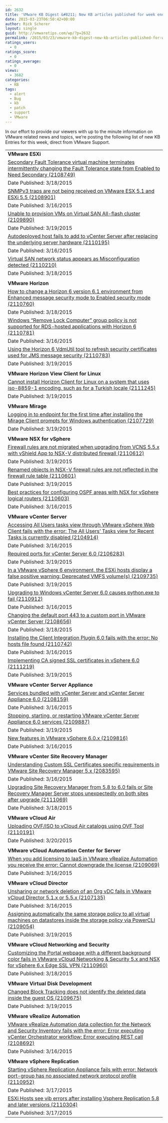 ```yaml
---
id: 2632
title: 'VMware KB Digest &#8211; New KB articles published for week ending 3/21/15'
date: 2015-03-23T06:50:42+00:00
author: Rick Scherer
layout: single
guid: http://vmwaretips.com/wp/?p=2632
permalink: /2015/03/23/vmware-kb-digest-new-kb-articles-published-for-week-ending-32115/
ratings_users:
  - 0
ratings_score:
  - 0
ratings_average:
  - 0
views:
  - 3682
categories:
  - KB
tags:
  - alert
  - Bug
  - kb
  - patch
  - support
  - VMware
---
```

In our effort to provide our viewers with up to the minute information on VMware related news and topics, we&#8217;re posting the following list of new KB Entries for this week, direct from VMware Support.

<!--more-->

<table border="0" cellspacing="0" cellpadding="0">
  <tr>
    <td valign="top" width="727">
      <strong>VMware ESXi</strong>
    </td>
  </tr>
  
  <tr>
    <td valign="top" width="727">
      <a href="http://vmw.re/1N6bCHA">Secondary Fault Tolerance virtual machine terminates intermittently changing the Fault Tolerance state from Enabled to Need Secondary (2108749)</a>
    </td>
  </tr>
  
  <tr>
    <td valign="top" width="727">
      Date Published: 3/18/2015
    </td>
  </tr>
  
  <tr>
    <td valign="top" width="727">
      <a href="http://vmw.re/1FtRIqP">SNMPv3 traps are not being received on VMware ESX 5.1 and ESXi 5.5 (2108901)</a>
    </td>
  </tr>
  
  <tr>
    <td valign="top" width="727">
      Date Published: 3/16/2015
    </td>
  </tr>
  
  <tr>
    <td valign="top" width="727">
      <a href="http://vmw.re/1N6bCXQ">Unable to provision VMs on Virtual SAN All-flash cluster (2109890)</a>
    </td>
  </tr>
  
  <tr>
    <td valign="top" width="727">
      Date Published: 3/19/2015
    </td>
  </tr>
  
  <tr>
    <td valign="top" width="727">
      <a href="http://vmw.re/1FtRHTy">Autodeployed host fails to add to vCenter Server after replacing the underlying server hardware (2110195)</a>
    </td>
  </tr>
  
  <tr>
    <td valign="top" width="727">
      Date Published: 3/16/2015
    </td>
  </tr>
  
  <tr>
    <td valign="top" width="727">
      <a href="http://vmw.re/1N6bCXT">Virtual SAN network status appears as Misconfiguration detected (2110210)</a>
    </td>
  </tr>
  
  <tr>
    <td valign="top" width="727">
      Date Published: 3/18/2015
    </td>
  </tr>
  
  <tr>
    <td valign="top" width="727">
    </td>
  </tr>
  
  <tr>
    <td valign="top" width="727">
      <strong>VMware Horizon</strong>
    </td>
  </tr>
  
  <tr>
    <td valign="top" width="727">
      <a href="http://vmw.re/1FtRHTA">How to change a Horizon 6 version 6.1 environment from Enhanced message security mode to Enabled security mode (2110760)</a>
    </td>
  </tr>
  
  <tr>
    <td valign="top" width="727">
      Date Published: 3/18/2015
    </td>
  </tr>
  
  <tr>
    <td valign="top" width="727">
      <a href="http://vmw.re/1N6bAzm">Windows “Remove Lock Computer” group policy is not supported for RDS-hosted applications with Horizon 6 (2110781)</a>
    </td>
  </tr>
  
  <tr>
    <td valign="top" width="727">
      Date Published: 3/16/2015
    </td>
  </tr>
  
  <tr>
    <td valign="top" width="727">
      <a href="http://vmw.re/1FtRIHd">Using the Horizon 6 VdmUtil tool to refresh security certificates used for JMS message security (2110783)</a>
    </td>
  </tr>
  
  <tr>
    <td valign="top" width="727">
      Date Published: 3/19/2015
    </td>
  </tr>
  
  <tr>
    <td valign="top" width="727">
    </td>
  </tr>
  
  <tr>
    <td valign="top" width="727">
      <strong>VMware Horizon View Client for Linux</strong>
    </td>
  </tr>
  
  <tr>
    <td valign="top" width="727">
      <a href="http://vmw.re/1N6bAzr">Cannot install Horizon Client for Linux on a system that uses iso-8859-1 encoding, such as for a Turkish locale (2111245)</a>
    </td>
  </tr>
  
  <tr>
    <td valign="top" width="727">
      Date Published: 3/19/2015
    </td>
  </tr>
  
  <tr>
    <td valign="top" width="727">
    </td>
  </tr>
  
  <tr>
    <td valign="top" width="727">
      <strong>VMware Mirage</strong>
    </td>
  </tr>
  
  <tr>
    <td valign="top" width="727">
      <a href="http://vmw.re/1FtRIHh">Logging in to endpoint for the first time after installing the Mirage Client prompts for Windows authentication (2107729)</a>
    </td>
  </tr>
  
  <tr>
    <td valign="top" width="727">
      Date Published: 3/19/2015
    </td>
  </tr>
  
  <tr>
    <td valign="top" width="727">
    </td>
  </tr>
  
  <tr>
    <td valign="top" width="727">
      <strong>VMware NSX for vSphere</strong>
    </td>
  </tr>
  
  <tr>
    <td valign="top" width="727">
      <a href="http://vmw.re/1N6bCXV">Firewall rules are not migrated when upgrading from VCNS 5.5.x with vShield App to NSX-V distributed firewall (2110612)</a>
    </td>
  </tr>
  
  <tr>
    <td valign="top" width="727">
      Date Published: 3/19/2015
    </td>
  </tr>
  
  <tr>
    <td valign="top" width="727">
      <a href="http://vmw.re/1FtRIHj">Renamed objects in NSX-V firewall rules are not reflected in the firewall rule table (2110601)</a>
    </td>
  </tr>
  
  <tr>
    <td valign="top" width="727">
      Date Published: 3/19/2015
    </td>
  </tr>
  
  <tr>
    <td valign="top" width="727">
      <a href="http://vmw.re/1N6bCY0">Best practices for configuring OSPF areas with NSX for vSphere logical routers (2110603)</a>
    </td>
  </tr>
  
  <tr>
    <td valign="top" width="727">
      Date Published: 3/16/2015
    </td>
  </tr>
  
  <tr>
    <td valign="top" width="727">
    </td>
  </tr>
  
  <tr>
    <td valign="top" width="727">
      <strong>VMware vCenter Server</strong>
    </td>
  </tr>
  
  <tr>
    <td valign="top" width="727">
      <a href="http://vmw.re/1FtRHTF">Accessing All Users tasks view through VMware vSphere Web Client fails with the error: The All Users’ Tasks view for Recent Tasks is currently disabled (2104914)</a>
    </td>
  </tr>
  
  <tr>
    <td valign="top" width="727">
      Date Published: 3/16/2015
    </td>
  </tr>
  
  <tr>
    <td valign="top" width="727">
      <a href="http://vmw.re/1N6bAPJ">Required ports for vCenter Server 6.0 (2106283)</a>
    </td>
  </tr>
  
  <tr>
    <td valign="top" width="727">
      Date Published: 3/19/2015
    </td>
  </tr>
  
  <tr>
    <td valign="top" width="727">
      <a href="http://vmw.re/1FtRIHo">In a VMware vSphere 6 environment, the ESXi hosts display a false positive warning: Deprecated VMFS volume(s) (2109735)</a>
    </td>
  </tr>
  
  <tr>
    <td valign="top" width="727">
      Date Published: 3/19/2015
    </td>
  </tr>
  
  <tr>
    <td valign="top" width="727">
      <a href="http://vmw.re/1N6bCY6">Upgrading to Windows vCenter Server 6.0 causes python.exe to fail (2110912)</a>
    </td>
  </tr>
  
  <tr>
    <td valign="top" width="727">
      Date Published: 3/16/2015
    </td>
  </tr>
  
  <tr>
    <td valign="top" width="727">
      <a href="http://vmw.re/1FtRIXC">Changing the default port 443 to a custom port in VMware vCenter Server (2108656)</a>
    </td>
  </tr>
  
  <tr>
    <td valign="top" width="727">
      Date Published: 3/18/2015
    </td>
  </tr>
  
  <tr>
    <td valign="top" width="727">
      <a href="http://vmw.re/1N6bAPM">Installing the Client Integration Plugin 6.0 fails with the error: No hosts file found (2110742)</a>
    </td>
  </tr>
  
  <tr>
    <td valign="top" width="727">
      Date Published: 3/16/2015
    </td>
  </tr>
  
  <tr>
    <td valign="top" width="727">
      <a href="http://vmw.re/1FtRHTJ">Implementing CA signed SSL certificates in vSphere 6.0 (2111219)</a>
    </td>
  </tr>
  
  <tr>
    <td valign="top" width="727">
      Date Published: 3/19/2015
    </td>
  </tr>
  
  <tr>
    <td valign="top" width="727">
    </td>
  </tr>
  
  <tr>
    <td valign="top" width="727">
      <strong>VMware vCenter Server Appliance</strong>
    </td>
  </tr>
  
  <tr>
    <td valign="top" width="727">
      <a href="http://vmw.re/1N6bAPO">Services bundled with vCenter Server and vCenter Server Appliance 6.0 (2108159)</a>
    </td>
  </tr>
  
  <tr>
    <td valign="top" width="727">
      Date Published: 3/16/2015
    </td>
  </tr>
  
  <tr>
    <td valign="top" width="727">
      <a href="http://vmw.re/1FtRHTL">Stopping, starting, or restarting VMware vCenter Server Appliance 6.0 services (2109887)</a>
    </td>
  </tr>
  
  <tr>
    <td valign="top" width="727">
      Date Published: 3/19/2015
    </td>
  </tr>
  
  <tr>
    <td valign="top" width="727">
      <a href="http://vmw.re/1N6bAPS">New features in VMware vSphere 6.0.x (2109816)</a>
    </td>
  </tr>
  
  <tr>
    <td valign="top" width="727">
      Date Published: 3/16/2015
    </td>
  </tr>
  
  <tr>
    <td valign="top" width="727">
    </td>
  </tr>
  
  <tr>
    <td valign="top" width="727">
      <strong>VMware vCenter Site Recovery Manager</strong>
    </td>
  </tr>
  
  <tr>
    <td valign="top" width="727">
      <a href="http://vmw.re/1FtRIXE">Understanding Custom SSL Certificates specific requirements in VMware Site Recovery Manager 5.x (2083595)</a>
    </td>
  </tr>
  
  <tr>
    <td valign="top" width="727">
      Date Published: 3/16/2015
    </td>
  </tr>
  
  <tr>
    <td valign="top" width="727">
      <a href="http://vmw.re/1N6bDer">Upgrading Site Recovery Manager from 5.8 to 6.0 fails or Site Recovery Manager Server stops unexpectedly on both sites after upgrade (2111069)</a>
    </td>
  </tr>
  
  <tr>
    <td valign="top" width="727">
      Date Published: 3/18/2015
    </td>
  </tr>
  
  <tr>
    <td valign="top" width="727">
    </td>
  </tr>
  
  <tr>
    <td valign="top" width="727">
      <strong>VMware vCloud Air</strong>
    </td>
  </tr>
  
  <tr>
    <td valign="top" width="727">
      <a href="http://vmw.re/1N6bDev">Uploading OVF/ISO to vCloud Air catalogs using OVF Tool (2110191)</a>
    </td>
  </tr>
  
  <tr>
    <td valign="top" width="727">
      Date Published: 3/20/2015
    </td>
  </tr>
  
  <tr>
    <td valign="top" width="727">
    </td>
  </tr>
  
  <tr>
    <td valign="top" width="727">
      <strong>VMware vCloud Automation Center for Server</strong>
    </td>
  </tr>
  
  <tr>
    <td valign="top" width="727">
      <a href="http://vmw.re/1N6bAPU">When you add licensing to IaaS in VMware vRealize Automation you receive the error: Cannot downgrade the license (2109069)</a>
    </td>
  </tr>
  
  <tr>
    <td valign="top" width="727">
      Date Published: 3/16/2015
    </td>
  </tr>
  
  <tr>
    <td valign="top" width="727">
    </td>
  </tr>
  
  <tr>
    <td valign="top" width="727">
      <strong>VMware vCloud Director</strong>
    </td>
  </tr>
  
  <tr>
    <td valign="top" width="727">
      <a href="http://vmw.re/1FtRHTR">Unsharing or network deletion of an Org vDC fails in VMware vCloud Director 5.1.x or 5.5.x (2107135)</a>
    </td>
  </tr>
  
  <tr>
    <td valign="top" width="727">
      Date Published: 3/16/2015
    </td>
  </tr>
  
  <tr>
    <td valign="top" width="727">
      <a href="http://vmw.re/1N6bDex">Assigning automatically the same storage policy to all virtual machines on datastores inside the storage policy via PowerCLI (2109054)</a>
    </td>
  </tr>
  
  <tr>
    <td valign="top" width="727">
      Date Published: 3/19/2015
    </td>
  </tr>
  
  <tr>
    <td valign="top" width="727">
    </td>
  </tr>
  
  <tr>
    <td valign="top" width="727">
      <strong>VMware vCloud Networking and Security</strong>
    </td>
  </tr>
  
  <tr>
    <td valign="top" width="727">
      <a href="http://vmw.re/1FtRIXK">Customizing the Portal webpage with a different background color fails in VMware vCloud Networking & Security 5.x and NSX for vSphere 6.x Edge SSL VPN (2110960)</a>
    </td>
  </tr>
  
  <tr>
    <td valign="top" width="727">
      Date Published: 3/18/2015
    </td>
  </tr>
  
  <tr>
    <td valign="top" width="727">
    </td>
  </tr>
  
  <tr>
    <td valign="top" width="727">
      <strong>VMware Virtual Disk Development</strong>
    </td>
  </tr>
  
  <tr>
    <td valign="top" width="727">
      <a href="http://vmw.re/1N6bAPW">Changed Block Tracking does not identify the deleted data inside the guest OS (2109675)</a>
    </td>
  </tr>
  
  <tr>
    <td valign="top" width="727">
      Date Published: 3/19/2015
    </td>
  </tr>
  
  <tr>
    <td valign="top" width="727">
    </td>
  </tr>
  
  <tr>
    <td valign="top" width="727">
      <strong>VMware vRealize Automation</strong>
    </td>
  </tr>
  
  <tr>
    <td valign="top" width="727">
      <a href="http://vmw.re/1FtRIXO">VMware vRealize Automation data collection for the Network and Security Inventory fails with the error: Error executing vCenter Orchestrator workflow: Error executing REST call (2108692)</a>
    </td>
  </tr>
  
  <tr>
    <td valign="top" width="727">
      Date Published: 3/16/2015
    </td>
  </tr>
  
  <tr>
    <td valign="top" width="727">
    </td>
  </tr>
  
  <tr>
    <td valign="top" width="727">
      <strong>VMware vSphere Replication</strong>
    </td>
  </tr>
  
  <tr>
    <td valign="top" width="727">
      <a href="http://vmw.re/1N6bB6e">Starting vSphere Replication Appliance fails with error: Network port-group has no associated network protocol profile (2110952)</a>
    </td>
  </tr>
  
  <tr>
    <td valign="top" width="727">
      Date Published: 3/17/2015
    </td>
  </tr>
  
  <tr>
    <td valign="top" width="727">
      <a href="http://vmw.re/1FtRKPn">ESXi Hosts see vib errors after installing Vsphere Replication 5.8 and later versions (2110304)</a>
    </td>
  </tr>
  
  <tr>
    <td valign="top" width="727">
      Date Published: 3/17/2015
    </td>
  </tr>
</table>

<div class="feedflare">
</div>